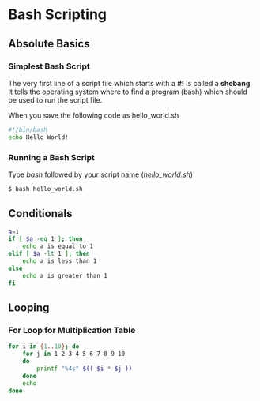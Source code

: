 # Bash Scripting

## Absolute Basics

### Simplest Bash Script
The very first line of a script file which starts with a **#!** is called a **shebang**. It tells the operating system where to find a program (bash) which should be used to run the script file. 

When you save the following code as hello_world.sh
```bash
#!/bin/bash
echo Hello World!

```

### Running a Bash Script
Type *bash* followed by your script name (*hello_world.sh*)

```bash
$ bash hello_world.sh
```

## Conditionals

```bash
a=1
if [ $a -eq 1 ]; then
    echo a is equal to 1
elif [ $a -lt 1 ]; then
    echo a is less than 1
else
    echo a is greater than 1
fi
```

## Looping

### For Loop for Multiplication Table

```bash
for i in {1..10}; do
    for j in 1 2 3 4 5 6 7 8 9 10
    do
        printf "%4s" $(( $i * $j )) 
    done
    echo
done
```
